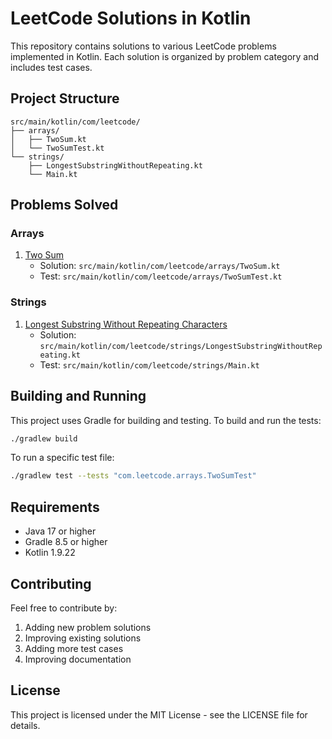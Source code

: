 # LeetCode Solutions in Kotlin

This repository contains solutions to various LeetCode problems implemented in Kotlin. Each solution is organized by problem category and includes test cases.

## Project Structure

```
src/main/kotlin/com/leetcode/
├── arrays/
│   ├── TwoSum.kt
│   └── TwoSumTest.kt
└── strings/
    ├── LongestSubstringWithoutRepeating.kt
    └── Main.kt
```

## Problems Solved

### Arrays
1. [Two Sum](https://leetcode.com/problems/two-sum/)
   - Solution: `src/main/kotlin/com/leetcode/arrays/TwoSum.kt`
   - Test: `src/main/kotlin/com/leetcode/arrays/TwoSumTest.kt`

### Strings
1. [Longest Substring Without Repeating Characters](https://leetcode.com/problems/longest-substring-without-repeating-characters/)
   - Solution: `src/main/kotlin/com/leetcode/strings/LongestSubstringWithoutRepeating.kt`
   - Test: `src/main/kotlin/com/leetcode/strings/Main.kt`

## Building and Running

This project uses Gradle for building and testing. To build and run the tests:

```bash
./gradlew build
```

To run a specific test file:

```bash
./gradlew test --tests "com.leetcode.arrays.TwoSumTest"
```

## Requirements

- Java 17 or higher
- Gradle 8.5 or higher
- Kotlin 1.9.22

## Contributing

Feel free to contribute by:
1. Adding new problem solutions
2. Improving existing solutions
3. Adding more test cases
4. Improving documentation

## License

This project is licensed under the MIT License - see the LICENSE file for details.

